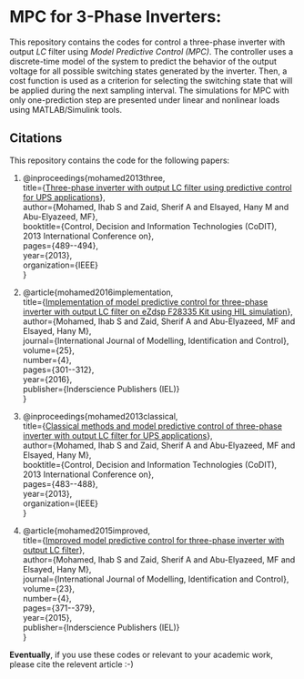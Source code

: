 # MPC for 3-Phase Inverters:
This repository contains the codes for control a three-phase inverter with output *LC* filter using *Model Predictive Control (MPC)*. The controller uses a discrete-time model of the system to predict the behavior of the output voltage for all possible switching states generated by the inverter. Then, a cost function is used as a criterion for selecting the switching state that will be applied during the next sampling interval. The simulations for MPC with only one-prediction step are presented under linear and nonlinear loads using MATLAB/Simulink tools. 

## Citations
This repository contains the code for the following papers:
1. @inproceedings{mohamed2013three,<br/>
  title={[Three-phase inverter with output LC filter using predictive control for UPS applications](https://www.researchgate.net/profile/Ihab_S_Mohamed/publication/261151989_Three-phase_inverter_with_output_LC_filter_using_predictive_control_for_UPS_applications/links/5560bfcd08ae9963a119f91c/Three-phase-inverter-with-output-LC-filter-using-predictive-control-for-UPS-applications.pdf)},<br/>
  author={Mohamed, Ihab S and Zaid, Sherif A and Elsayed, Hany M and Abu-Elyazeed, MF},<br/>
  booktitle={Control, Decision and Information Technologies (CoDIT), 2013 International Conference on},<br/>
  pages={489--494},<br/>
  year={2013},<br/>
  organization={IEEE}<br/>
}<br/>

2. @article{mohamed2016implementation,<br/>
  title={[Implementation of model predictive control for three-phase inverter with output LC filter on eZdsp F28335 Kit using HIL simulation](https://www.researchgate.net/profile/Ihab_S_Mohamed/publication/303864370_Implementation_of_model_predictive_control_for_three-phase_inverter_with_output_LC_filter_on_eZdsp_F28335_Kit_using_HIL_simulation/links/57d2fe5608ae0c0081e26d67.pdf)},<br/>
  author={Mohamed, Ihab S and Zaid, Sherif A and Abu-Elyazeed, MF and Elsayed, Hany M},<br/>
  journal={International Journal of Modelling, Identification and Control},<br/>
  volume={25},<br/>
  number={4},<br/>
  pages={301--312},<br/>
  year={2016},<br/>
  publisher={Inderscience Publishers (IEL)}<br/>
}<br/>

3. @inproceedings{mohamed2013classical,<br/>
  title={[Classical methods and model predictive control of three-phase inverter with output LC filter for UPS applications](https://www.researchgate.net/profile/Ihab_S_Mohamed/publication/261152214_Classical_methods_and_model_predictive_control_of_three-phase_inverter_with_output_LC_filter_for_UPS_applications/links/5911d14e4585152e1989898a/Classical-methods-and-model-predictive-control-of-three-phase-inverter-with-output-LC-filter-for-UPS-applications.pdf)},<br/>
  author={Mohamed, Ihab S and Zaid, Sherif A and Abu-Elyazeed, MF and Elsayed, Hany M},<br/>
  booktitle={Control, Decision and Information Technologies (CoDIT), 2013 International Conference on},<br/>
  pages={483--488},<br/>
  year={2013},<br/>
  organization={IEEE}<br/>
}<br/>

4. @article{mohamed2015improved,<br/>
  title={[Improved model predictive control for three-phase inverter with output LC filter](https://s3.amazonaws.com/academia.edu.documents/43736557/Improved_model_predictive_control_for_th20160314-8606-1melg63.pdf?AWSAccessKeyId=AKIAIWOWYYGZ2Y53UL3A&Expires=1548624872&Signature=HPNaAnLJN577WoZOnhOA%2Bf0HAxM%3D&response-content-disposition=inline%3B%20filename%3DImproved_model_predictive_control_for_th.pdf)},<br/>
  author={Mohamed, Ihab S and Zaid, Sherif A and Abu-Elyazeed, MF and Elsayed, Hany M},<br/>
  journal={International Journal of Modelling, Identification and Control},<br/>
  volume={23},<br/>
  number={4},<br/>
  pages={371--379},<br/>
  year={2015},<br/>
  publisher={Inderscience Publishers (IEL)}<br/>
}<br/>

**Eventually**, if you use these codes or relevant to your academic work, please cite the relevent article :-)

